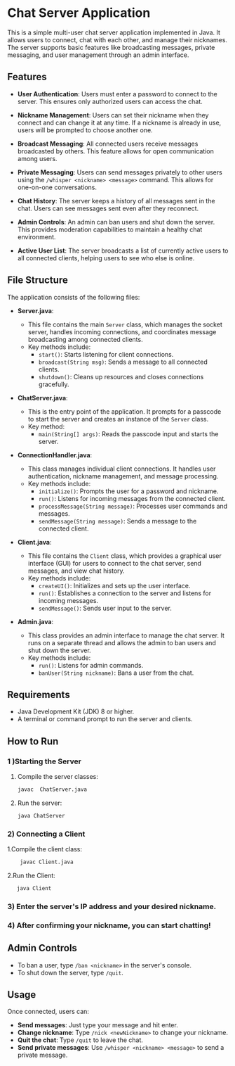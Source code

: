 # Chat Server Application

This is a simple multi-user chat server application implemented in Java. It allows users to connect, chat with each other, and manage their nicknames. The server supports basic features like broadcasting messages, private messaging, and user management through an admin interface.

## Features

- **User Authentication**: Users must enter a password to connect to the server. This ensures only authorized users can access the chat.

- **Nickname Management**: Users can set their nickname when they connect and can change it at any time. If a nickname is already in use, users will be prompted to choose another one.

- **Broadcast Messaging**: All connected users receive messages broadcasted by others. This feature allows for open communication among users.

- **Private Messaging**: Users can send messages privately to other users using the `/whisper <nickname> <message>` command. This allows for one-on-one conversations.

- **Chat History**: The server keeps a history of all messages sent in the chat. Users can see messages sent even after they reconnect.

- **Admin Controls**: An admin can ban users and shut down the server. This provides moderation capabilities to maintain a healthy chat environment.

- **Active User List**: The server broadcasts a list of currently active users to all connected clients, helping users to see who else is online.

## File Structure

The application consists of the following files:

- **Server.java**: 
  - This file contains the main `Server` class, which manages the socket server, handles incoming connections, and coordinates message broadcasting among connected clients.
  - Key methods include:
    - `start()`: Starts listening for client connections.
    - `broadcast(String msg)`: Sends a message to all connected clients.
    - `shutdown()`: Cleans up resources and closes connections gracefully.

- **ChatServer.java**: 
  - This is the entry point of the application. It prompts for a passcode to start the server and creates an instance of the `Server` class.
  - Key method:
    - `main(String[] args)`: Reads the passcode input and starts the server.

- **ConnectionHandler.java**: 
  - This class manages individual client connections. It handles user authentication, nickname management, and message processing.
  - Key methods include:
    - `initialize()`: Prompts the user for a password and nickname.
    - `run()`: Listens for incoming messages from the connected client.
    - `processMessage(String message)`: Processes user commands and messages.
    - `sendMessage(String message)`: Sends a message to the connected client.

- **Client.java**: 
  - This file contains the `Client` class, which provides a graphical user interface (GUI) for users to connect to the chat server, send messages, and view chat history.
  - Key methods include:
    - `createUI()`: Initializes and sets up the user interface.
    - `run()`: Establishes a connection to the server and listens for incoming messages.
    - `sendMessage()`: Sends user input to the server.

- **Admin.java**: 
  - This class provides an admin interface to manage the chat server. It runs on a separate thread and allows the admin to ban users and shut down the server.
  - Key methods include:
    - `run()`: Listens for admin commands.
    - `banUser(String nickname)`: Bans a user from the chat.

## Requirements

- Java Development Kit (JDK) 8 or higher.
- A terminal or command prompt to run the server and clients.

## How to Run

### 1 )Starting the Server

1. Compile the server classes:
   ```bash
   javac  ChatServer.java 

2. Run the server:
   ```bash
   java ChatServer
### 2) Connecting a Client
1.Compile the client class:
```bash
    javac Client.java
```
2.Run the Client:
```bash
   java Client
```
### 3) Enter the server's IP address and your desired nickname.
### 4) After confirming your nickname, you can start chatting!

## Admin Controls

- To ban a user, type `/ban <nickname>` in the server's console.
- To shut down the server, type `/quit`.

## Usage

Once connected, users can:

- **Send messages**: Just type your message and hit enter.
- **Change nickname**: Type `/nick <newNickname>` to change your nickname.
- **Quit the chat**: Type `/quit` to leave the chat.
- **Send private messages**: Use `/whisper <nickname> <message>` to send a private message.





